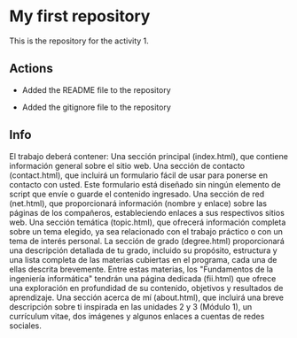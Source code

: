 # My first repository

This is the repository for the activity 1.

## Actions

- Added the README file to the repository

- Added the gitignore file to the repository

## Info 
El trabajo deberá contener: 
Una sección principal (index.html), que contiene información general sobre el sitio web.
Una sección de contacto (contact.html), que incluirá un formulario fácil de usar para ponerse en contacto con usted. Este formulario está diseñado sin ningún elemento de script que envíe o guarde el contenido ingresado.
Una sección de red (net.html), que proporcionará información (nombre y enlace) sobre las páginas de los compañeros, estableciendo enlaces a sus respectivos sitios web.
Una sección temática (topic.html), que ofrecerá información completa sobre un tema elegido, ya sea relacionado con el trabajo práctico o con un tema de interés personal.
La sección de grado (degree.html) proporcionará una descripción detallada de tu grado, incluido su propósito, estructura y una lista completa de las materias cubiertas en el programa, cada una de ellas descrita brevemente. Entre estas materias, los "Fundamentos de la ingeniería informática" tendrán una página dedicada (fii.html) que ofrece una exploración en profundidad de su contenido, objetivos y resultados de aprendizaje.
Una sección acerca de mí (about.html), que incluirá una breve descripción sobre ti inspirada en las unidades 2 y 3 (Módulo 1), un currículum vitae, dos imágenes y algunos enlaces a cuentas de redes sociales.

